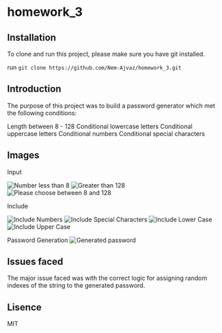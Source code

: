 # homework_3

## Installation

To clone and run this project, please make sure you have git installed.

run `git clone https://github.com/Nem-Ajvaz/homework_3.git`

## Introduction

The purpose of this project was to build a password generator which met the following conditions:

Length between 8 - 128
Conditional lowercase letters
Conditional uppercase letters
Conditional numbers
Conditional special characters

## Images

Input

![Number less than 8](/assets/images/screenshots/Less-than-8.png)
![Greater than 128](/assets/images/screenshots/More-than-128.png)
![Please choose between 8 and 128](/assets/images/screenshots/Enter-correct-value.png)

Include

![Include Numbers](/assets/images/screenshots/Include-numbers.png)
![Include Special Characters](/assets/images/screenshots/Include-special-chars.png)
![Include Lower Case](/assets/images/screenshots/Include-lowercase.png)
![Include Upper Case](/assets/images/screenshots/Include-uppercase.png)

Password Generation
![Generated password](assets/images/screenshots/Generated-password.png)

## Issues faced

The major issue faced was with the correct logic for assigning random indexes of the string to the generated password.

## Lisence

MIT
